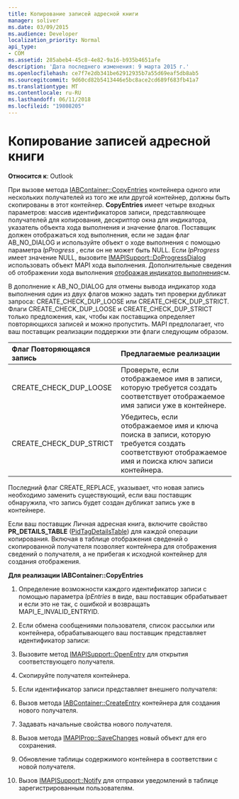 ```yaml
---
title: Копирование записей адресной книги
manager: soliver
ms.date: 03/09/2015
ms.audience: Developer
localization_priority: Normal
api_type:
- COM
ms.assetid: 285abeb4-45c8-4e82-9a16-b935b4651afe
description: 'Дата последнего изменения: 9 марта 2015 г.'
ms.openlocfilehash: ce7f7e2db341be62912935b7a55d69eaf5db8ab5
ms.sourcegitcommit: 9d60cd82b5413446e5bc8ace2cd689f683fb41a7
ms.translationtype: MT
ms.contentlocale: ru-RU
ms.lasthandoff: 06/11/2018
ms.locfileid: "19808205"
---
```

# <a name="copying-address-book-entries"></a>Копирование записей адресной книги

  
  
**Относится к**: Outlook 
  
При вызове метода [IABContainer::CopyEntries](iabcontainer-copyentries.md) контейнера одного или нескольких получателей из того же или другой контейнер, должны быть скопированы в этот контейнер. **CopyEntries** имеет четыре входных параметров: массив идентификаторов записи, представляющее получателей для копирования, дескриптор окна для индикатора, указатель объекта хода выполнения и значение флагов. Поставщик должен отображаться ход выполнения, если не задан флаг AB_NO_DIALOG и используйте объект о ходе выполнения с помощью параметра _lpProgress_ , если он не может быть NULL. Если _lpProgress_ имеет значение NULL, вызовите [IMAPISupport::DoProgressDialog](imapisupport-doprogressdialog.md) использовать объект MAPI хода выполнения. Дополнительные сведения об отображении хода выполнения [отображая индикатор выполнения](mapi-progress-indicators.md)см.
  
В дополнение к AB_NO_DIALOG для отмены вывода индикатор хода выполнения один из двух флагов можно задать тип проверки дубликат запроса: CREATE_CHECK_DUP_LOOSE или CREATE_CHECK_DUP_STRICT. Флаги CREATE_CHECK_DUP_LOOSE и CREATE_CHECK_DUP_STRICT только предложения, как, чтобы как поставщика определяет повторяющихся записей и можно пропустить. MAPI предполагает, что ваш поставщик реализации поддержки эти флаги следующим образом.
  
|**Флаг Повторяющаяся запись**|**Предлагаемые реализации**|
|:-----|:-----|
|CREATE_CHECK_DUP_LOOSE  <br/> |Проверьте, если отображаемое имя в записи, которую требуется создать соответствует отображаемое имя записи уже в контейнере.  <br/> |
|CREATE_CHECK_DUP_STRICT  <br/> |Убедитесь, если отображаемое имя и ключа поиска в записи, которую требуется создать соответствуют отображаемое имя и поиска ключ записи контейнера.  <br/> |
   
Последний флаг CREATE_REPLACE, указывает, что новая запись необходимо заменить существующий, если ваш поставщик обнаружила, что запись будет создан дубликат запись уже в контейнере. 
  
Если ваш поставщик Личная адресная книга, включите свойство **PR_DETAILS_TABLE** ([PidTagDetailsTable](pidtagdetailstable-canonical-property.md)) для каждой операции копирования. Включая в таблице отображения сведений о скопированной получателя позволяет контейнера для отображения сведений о получателя, а не прибегая к исходной контейнер для создания отображения.
  
 **Для реализации IABContainer::CopyEntries**
  
1. Определение возможности каждого идентификатор записи с помощью параметра _lpEntries_ в виде, ваш поставщик обрабатывает и если это не так, с ошибкой и возвращать MAPI_E_INVALID_ENTRYID. 
    
2. Если обмена сообщениями пользователя, список рассылки или контейнера, обрабатывающего ваш поставщик представляет идентификатор записи:
    
1. Вызовите метод [IMAPISupport::OpenEntry](imapisupport-openentry.md) для открытия соответствующего получателя. 
    
2. Скопируйте получателя контейнера. 
    
3. Если идентификатор записи представляет внешнего получателя:
    
1. Вызов метода [IABContainer::CreateEntry](iabcontainer-createentry.md) контейнера для создания нового получателя. 
    
2. Задавать начальные свойства нового получателя.
    
4. Вызов метода [IMAPIProp::SaveChanges](imapiprop-savechanges.md) новый объект для его сохранения. 
    
5. Обновление таблицы содержимого контейнера в соответствии с новой получателя. 
    
6. Вызов [IMAPISupport::Notify](imapisupport-notify.md) для отправки уведомлений в таблице зарегистрированным пользователям. 
    

